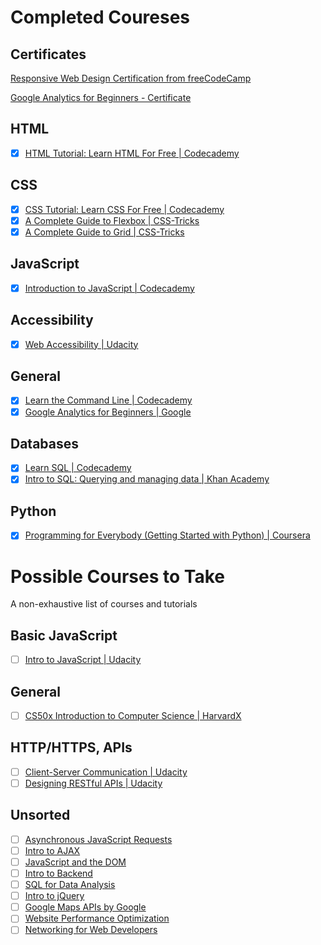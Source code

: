 # Completed Coureses

## Certificates

[Responsive Web Design Certification from freeCodeCamp](https://www.freecodecamp.org/certification/jamied/responsive-web-design)

[Google Analytics for Beginners - Certificate](https://analytics.google.com/analytics/academy/certificate/Gdoxg3vRQ_u8t7P7mFKuKA)

## HTML

- [x] [HTML Tutorial: Learn HTML For Free \| Codecademy](https://www.codecademy.com/learn/learn-html)

## CSS

- [x] [CSS Tutorial: Learn CSS For Free \| Codecademy](https://www.codecademy.com/learn/learn-css)
- [x] [A Complete Guide to Flexbox | CSS-Tricks](https://css-tricks.com/snippets/css/a-guide-to-flexbox/)
- [x] [A Complete Guide to Grid | CSS-Tricks](https://css-tricks.com/snippets/css/complete-guide-grid/)

## JavaScript

- [x] [Introduction to JavaScript | Codecademy](https://www.codecademy.com/learn/introduction-to-javascript)

## Accessibility

- [x] [Web Accessibility | Udacity](https://classroom.udacity.com/courses/ud891)

## General

- [x] [Learn the Command Line | Codecademy](https://www.codecademy.com/learn/learn-the-command-line)
- [x] [Google Analytics for Beginners | Google](https://analytics.google.com/analytics/academy/course/6)

## Databases

- [x] [Learn SQL | Codecademy](https://www.codecademy.com/courses/learn-sql)
- [x] [Intro to SQL: Querying and managing data | Khan Academy](https://www.khanacademy.org/computing/computer-programming/sql)

## Python

- [x] [Programming for Everybody (Getting Started with Python) | Coursera](https://www.coursera.org/learn/python/home/welcome)

# Possible Courses to Take

A non-exhaustive list of courses and tutorials

## Basic JavaScript

- [ ] [Intro to JavaScript | Udacity](https://classroom.udacity.com/courses/ud803)

## General 

- [ ] [CS50x Introduction to Computer Science | HarvardX](https://courses.edx.org/courses/course-v1:HarvardX+CS50+X/course/)

## HTTP/HTTPS, APIs

- [ ] [Client-Server Communication | Udacity](https://classroom.udacity.com/courses/ud897)
- [ ] [Designing RESTful APIs | Udacity](https://classroom.udacity.com/courses/ud388)

## Unsorted

- [ ] [Asynchronous JavaScript Requests](https://classroom.udacity.com/courses/ud109)
- [ ] [Intro to AJAX](https://classroom.udacity.com/courses/ud110)
- [ ] [JavaScript and the DOM](https://classroom.udacity.com/courses/ud117)
- [ ] [Intro to Backend](https://classroom.udacity.com/courses/ud171)
- [ ] [SQL for Data Analysis](https://classroom.udacity.com/courses/ud198)
- [ ] [Intro to jQuery](https://classroom.udacity.com/courses/ud245)
- [ ] [Google Maps APIs by Google](https://classroom.udacity.com/courses/ud864)
- [ ] [Website Performance Optimization](https://classroom.udacity.com/courses/ud884)
- [ ] [Networking for Web Developers](https://classroom.udacity.com/courses/ud256)
